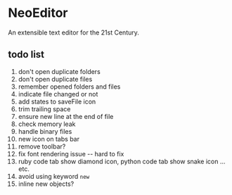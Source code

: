 # NeoEditor

An extensible text editor for the 21st Century.


## todo list

1. don't open duplicate folders
2. don't open duplicate files
5. remember opened folders and files
7. indicate file changed or not
8. add states to saveFile icon
9. trim trailing space
10. ensure new line at the end of file
11. check memory leak
12. handle binary files
15. new icon on tabs bar
16. remove toolbar?
17. fix font rendering issue  -- hard to fix
18. ruby code tab show diamond icon, python code tab show snake icon ... etc.
19. avoid using keyword `new`
20. inline new objects?
